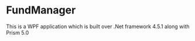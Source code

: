 # FundManager
This is a WPF application which is built over .Net framework 4.5.1 along with Prism 5.0
